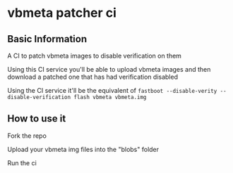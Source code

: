 # vbmeta patcher ci

## Basic Information

A CI to patch vbmeta images to disable verification on them

Using this CI service you'll be able to upload vbmeta images and then download a patched one that has had verification disabled

Using the CI service it'll be the equivalent of ```fastboot --disable-verity --disable-verification flash vbmeta vbmeta.img```

## How to use it

Fork the repo

Upload your vbmeta img files into the "blobs" folder


Run the ci
